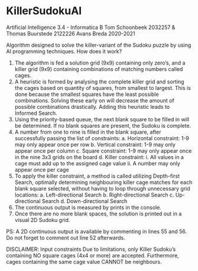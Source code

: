 # KillerSudokuAI
Artificial Intelligence 3.4 - Informatica B
Tom Schoonbeek 2032257 & Thomas Buurstede 2122226
Avans Breda 2020-2021

Algorithm designed to solve the killer-variant of the Sudoku puzzle by using AI programming techniques.
How does it work?

1.	The algorithm is fed a solution grid (9x9) containing only zero’s, and a killer grid (9x9) containing combinations of matching numbers called cages. 
2.	A heuristic is formed by analysing the complete killer grid and sorting the cages based on quantity of squares, from smallest to largest. This is done because the smallest squares have the least possible combinations. Solving these early on will decrease the amount of possible combinations drastically. Adding this heuristic leads to Informed Search.
3.	Using the priority-based queue, the next blank square to be filled in will be determined. If no blank squares are present, the Sudoku is complete.
4.	A number from one to nine is filled in the blank square, after successfully passing the list of constraints:
a.	Horizontal constraint: 1-9 may only appear once per row
b.	Vertical constraint: 1-9 may only appear once per column
c.	Square constraint: 1-9 may only appear once in the nine 3x3 grids on the board
d.	Killer constraint: 
i.	All values in a cage must add up to the assigned cage value
ii.	A number may only appear once per cage
5.	To apply the killer constraint, a method is called utilizing Depth-first Search, optimally determining neighbouring killer cage matches for each blank square selected, without having to loop through unnecessary grid locations:
a.	Left-directional Search
b.	Right-directional Search
c.	Up-directional Search
d.	Down-directional Search
6.	The continuous output is measured by prints in the console. 
7.	Once there are no more blank spaces, the solution is printed out in a visual 2D Sudoku grid.

PS: A 2D continuous output is available by commenting in lines 55 and 56. Do not forget to comment out line 52 afterwards.

DISCLAIMER: Input constraints
Due to limitations, only Killer Sudoku’s containing NO square cages (4x4 or more) are accepted. Furthermore, cages containing the same cage value CANNOT be neighbours.

